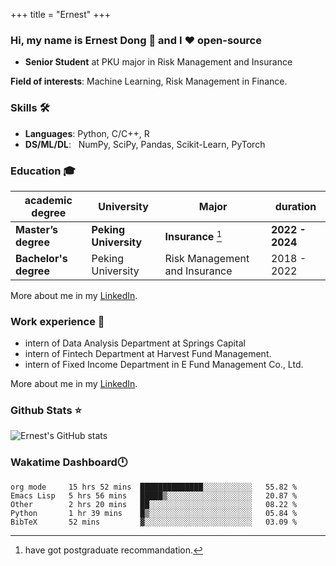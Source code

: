 +++
title = "Ernest"
+++
### Hi, my name is Ernest Dong 👋 and I ❤️ open-source
- **Senior Student** at PKU major in Risk Management and Insurance

**Field of interests**: Machine Learning, Risk Management in Finance.

### Skills 🛠️
- **Languages**:        Python, C/C++, R
- **DS/ML/DL**: &nbsp;  NumPy, SciPy, Pandas, Scikit-Learn, PyTorch
### Education 🎓
| academic degree      | University          | Major                                      | duration  |
| ---------------------| ------------------- | --------------------|-----------|
| **Master’s degree**  |**Peking University**| **Insurance** [^1]                |**2022 - 2024**|
| **Bachelor's degree**|Peking University    | Risk Management and Insurance |2018 - 2022|

More about me in my [LinkedIn](https://www.linkedin.com/in/晨阳-董-918ab41b4/).

[^1]: have got postgraduate recommandation.
### Work experience 👔

- intern of Data Analysis Department at Springs Capital
- intern of Fintech Department at Harvest Fund Management.
- intern of Fixed Income Department in E Fund Management Co., Ltd.

More about me in my [LinkedIn](https://www.linkedin.com/in/晨阳-董-918ab41b4/).
### Github Stats ⭐
![Ernest's GitHub stats](https://github-readme-stats.vercel.app/api?username=ErnestDong&show_icons=true)

### Wakatime Dashboard🕛 

<!--START_SECTION:waka-->
```text
org mode     15 hrs 52 mins  ██████████████░░░░░░░░░░░   55.82 % 
Emacs Lisp   5 hrs 56 mins   █████▒░░░░░░░░░░░░░░░░░░░   20.87 % 
Other        2 hrs 20 mins   ██░░░░░░░░░░░░░░░░░░░░░░░   08.22 % 
Python       1 hr 39 mins    █▒░░░░░░░░░░░░░░░░░░░░░░░   05.84 % 
BibTeX       52 mins         ▓░░░░░░░░░░░░░░░░░░░░░░░░   03.09 % 
```
<!--END_SECTION:waka-->
